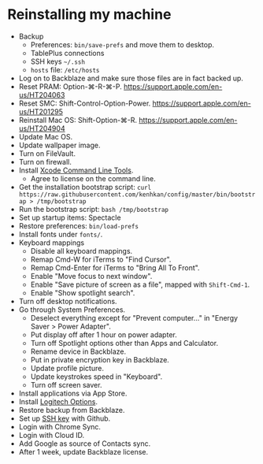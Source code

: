 # Reinstalling my machine

- Backup
  - Preferences: `bin/save-prefs` and move them to desktop.
  - TablePlus connections
  - SSH keys `~/.ssh`
  - `hosts` file: `/etc/hosts`
- Log on to Backblaze and make sure those files are in fact backed up.
- Reset PRAM: Option-⌘-R-⌘-P. https://support.apple.com/en-us/HT204063
- Reset SMC: Shift-Control-Option-Power. https://support.apple.com/en-us/HT201295
- Reinstall Mac OS: Shift-Option-⌘-R. https://support.apple.com/en-us/HT204904
- Update Mac OS.
- Update wallpaper image.
- Turn on FileVault.
- Turn on firewall.
- Install [Xcode Command Line Tools](https://developer.apple.com/download/more/).
  - Agree to license on the command line.
- Get the installation bootstrap script:
  `curl https://raw.githubusercontent.com/kenhkan/config/master/bin/bootstrap > /tmp/bootstrap`
- Run the bootstrap script: `bash /tmp/bootstrap`
- Set up startup items: Spectacle
- Restore preferences: `bin/load-prefs`
- Install fonts under `fonts/`.
- Keyboard mappings
  - Disable all keyboard mappings.
  - Remap Cmd-W for iTerms to "Find Cursor".
  - Remap Cmd-Enter for iTerms to "Bring All To Front".
  - Enable "Move focus to next window".
  - Enable "Save picture of screen as a file", mapped with `Shift-Cmd-1`.
  - Enable "Show spotlight search".
- Turn off desktop notifications.
- Go through System Preferences.
  - Deselect everything except for "Prevent computer..." in "Energy Saver > Power Adapter".
  - Put display off after 1 hour on power adapter.
  - Turn off Spotlight options other than Apps and Calculator.
  - Rename device in Backblaze.
  - Put in private encryption key in Backblaze.
  - Update profile picture.
  - Update keystrokes speed in "Keyboard".
  - Turn off screen saver.
- Install applications via App Store.
- Install [Logitech Options](https://www.logitech.com/en-us/product/options).
- Restore backup from Backblaze.
- Set up [SSH key](https://help.github.com/en/articles/generating-a-new-ssh-key-and-adding-it-to-the-ssh-agent) with Github.
- Login with Chrome Sync.
- Login with Cloud ID.
- Add Google as source of Contacts sync.
- After 1 week, update Backblaze license.
